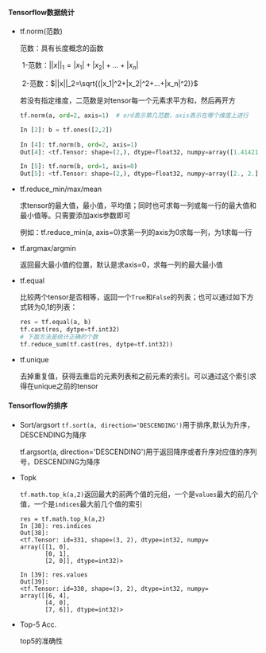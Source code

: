 

#### Tensorflow数据统计

- tf.norm(范数)

  范数：具有长度概念的函数

  ​			1-范数：$||x||_1=|x_1|+|x_2|+...+|x_n|$

  ​			2-范数：$||x||_2=\sqrt{(|x_1|^2+|x_2|^2+...+|x_n|^2)}$

  若没有指定维度，二范数是对tensor每一个元素求平方和，然后再开方

  ```python
  tf.norm(a, ord=2, axis=1)  # ord表示第几范数，axis表示在哪个维度上进行
  
  In [2]: b = tf.ones([2,2])
    
  In [4]: tf.norm(b, ord=2, axis=1)
  Out[4]: <tf.Tensor: shape=(2,), dtype=float32, numpy=array([1.4142135, 1.4142135], dtype=float32)>
  
  In [5]: tf.norm(b, ord=1, axis=0)
  Out[5]: <tf.Tensor: shape=(2,), dtype=float32, numpy=array([2., 2.], dtype=float32)>
  
  ```

  

  

- tf.reduce_min/max/mean

  求tensor的最大值，最小值，平均值；同时也可求每一列或每一行的最大值和最小值等。只需要添加axis参数即可

  例如：tf.reduce_min(a, axis=0)求第一列的axis为0求每一列，为1求每一行

  

- tf.argmax/argmin

  返回最大最小值的位置，默认是求axis=0，求每一列的最大最小值

- tf.equal

  比较两个tensor是否相等，返回一个`True`和`False`的列表；也可以通过如下方式转为0,1的列表：

  ```python
  res = tf.equal(a, b)
  tf.cast(res, dytpe=tf.int32)
  # 下面方法是统计正确的个数
  tf.reduce_sum(tf.cast(res, dytpe=tf.int32))
  ```

  

- tf.unique

  去掉重复值，获得去重后的元素列表和之前元素的索引。可以通过这个索引求得在unique之前的tensor

  

#### Tensorflow的排序

- Sort/argsort
  `tf.sort(a, direction='DESCENDING')`用于排序,默认为升序，DESCENDING为降序

  tf.argsort(a, direction='DESCENDING')用于返回降序或者升序对应值的序列号，DESCENDING为降序

- Topk

  `tf.math.top_k(a,2)`返回最大的前两个值的元组，一个是`values`最大的前几个值，一个是`indices`最大前几个值的索引

  ```
  res = tf.math.top_k(a,2)  
  In [38]: res.indices                                                                            
  Out[38]: 
  <tf.Tensor: id=331, shape=(3, 2), dtype=int32, numpy=
  array([[1, 0],
         [0, 1],
         [2, 0]], dtype=int32)>
  
  In [39]: res.values                                                                             
  Out[39]: 
  <tf.Tensor: id=330, shape=(3, 2), dtype=int32, numpy=
  array([[6, 4],
         [4, 0],
         [7, 6]], dtype=int32)>
  ```

  

- Top-5 Acc.

  top5的准确性

